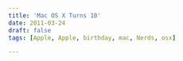 ```yaml
---
title: 'Mac OS X Turns 10'
date: 2011-03-24
draft: false
tags: [Apple, Apple, birthday, mac, Nerds, osx]

---
```


